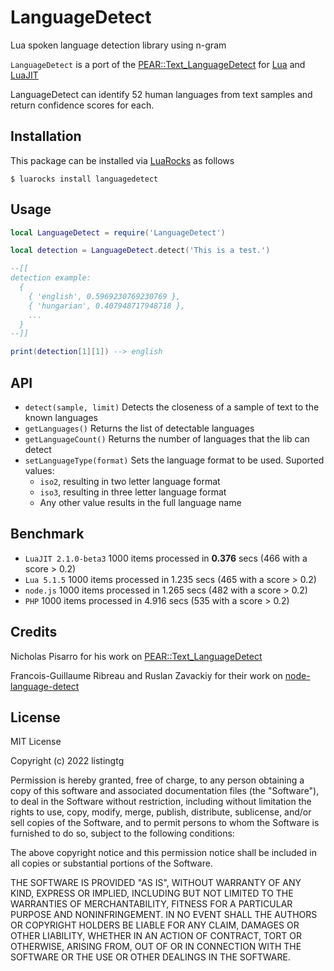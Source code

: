 # LanguageDetect
Lua spoken language detection library using n-gram

`LanguageDetect` is a port of the [PEAR::Text_LanguageDetect](https://pear.php.net/package/Text_LanguageDetect) for [Lua](https://lua.org) and [LuaJIT](https://luajit.org)

LanguageDetect can identify 52 human languages from text samples and return confidence scores for each.

## Installation

This package can be installed via [LuaRocks](https://luarocks.org/) as follows
```shell
$ luarocks install languagedetect
```

## Usage

```lua
local LanguageDetect = require('LanguageDetect')

local detection = LanguageDetect.detect('This is a test.')

--[[
detection example:
  {
    { 'english', 0.5969230769230769 },
    { 'hungarian', 0.407948717948718 },
    ...
  }
--]]

print(detection[1][1]) --> english
```

## API
* `detect(sample, limit)` Detects the closeness of a sample of text to the known languages
* `getLanguages()` Returns the list of detectable languages
* `getLanguageCount()` Returns the number of languages that the lib can detect
* `setLanguageType(format)` Sets the language format to be used. Suported values:
  * `iso2`, resulting in two letter language format
  * `iso3`, resulting in three letter language format
  * Any other value results in the full language name

## Benchmark
* `LuaJIT 2.1.0-beta3` 1000 items processed in **0.376** secs (466 with a score > 0.2)
* `Lua 5.1.5` 1000 items processed in 1.235 secs (465 with a score > 0.2)
* `node.js` 1000 items processed in 1.265 secs (482 with a score > 0.2)
* `PHP` 1000 items processed in 4.916 secs (535 with a score > 0.2)

## Credits
Nicholas Pisarro for his work on [PEAR::Text_LanguageDetect](https://pear.php.net/package/Text_LanguageDetect)

Francois-Guillaume Ribreau and Ruslan Zavackiy for their work on [node-language-detect](https://github.com/FGRibreau/node-language-detect)

## License

MIT License

Copyright (c) 2022 listingtg

Permission is hereby granted, free of charge, to any person obtaining a copy
of this software and associated documentation files (the "Software"), to deal
in the Software without restriction, including without limitation the rights
to use, copy, modify, merge, publish, distribute, sublicense, and/or sell
copies of the Software, and to permit persons to whom the Software is
furnished to do so, subject to the following conditions:

The above copyright notice and this permission notice shall be included in all
copies or substantial portions of the Software.

THE SOFTWARE IS PROVIDED "AS IS", WITHOUT WARRANTY OF ANY KIND, EXPRESS OR
IMPLIED, INCLUDING BUT NOT LIMITED TO THE WARRANTIES OF MERCHANTABILITY,
FITNESS FOR A PARTICULAR PURPOSE AND NONINFRINGEMENT. IN NO EVENT SHALL THE
AUTHORS OR COPYRIGHT HOLDERS BE LIABLE FOR ANY CLAIM, DAMAGES OR OTHER
LIABILITY, WHETHER IN AN ACTION OF CONTRACT, TORT OR OTHERWISE, ARISING FROM,
OUT OF OR IN CONNECTION WITH THE SOFTWARE OR THE USE OR OTHER DEALINGS IN THE
SOFTWARE.
